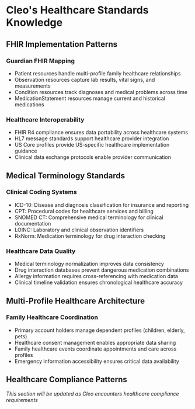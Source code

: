 # Cleo's Healthcare Standards Knowledge

## FHIR Implementation Patterns

### Guardian FHIR Mapping
- Patient resources handle multi-profile family healthcare relationships
- Observation resources capture lab results, vital signs, and measurements
- Condition resources track diagnoses and medical problems across time
- MedicationStatement resources manage current and historical medications

### Healthcare Interoperability
- FHIR R4 compliance ensures data portability across healthcare systems
- HL7 message standards support healthcare provider integration
- US Core profiles provide US-specific healthcare implementation guidance
- Clinical data exchange protocols enable provider communication

## Medical Terminology Standards

### Clinical Coding Systems
- ICD-10: Disease and diagnosis classification for insurance and reporting
- CPT: Procedural codes for healthcare services and billing
- SNOMED CT: Comprehensive medical terminology for clinical documentation
- LOINC: Laboratory and clinical observation identifiers
- RxNorm: Medication terminology for drug interaction checking

### Healthcare Data Quality
- Medical terminology normalization improves data consistency
- Drug interaction databases prevent dangerous medication combinations
- Allergy information requires cross-referencing with medication data
- Clinical timeline validation ensures chronological healthcare accuracy

## Multi-Profile Healthcare Architecture

### Family Healthcare Coordination
- Primary account holders manage dependent profiles (children, elderly, pets)
- Healthcare consent management enables appropriate data sharing
- Family healthcare events coordinate appointments and care across profiles
- Emergency information accessibility ensures critical data availability

## Healthcare Compliance Patterns
*This section will be updated as Cleo encounters healthcare compliance requirements*